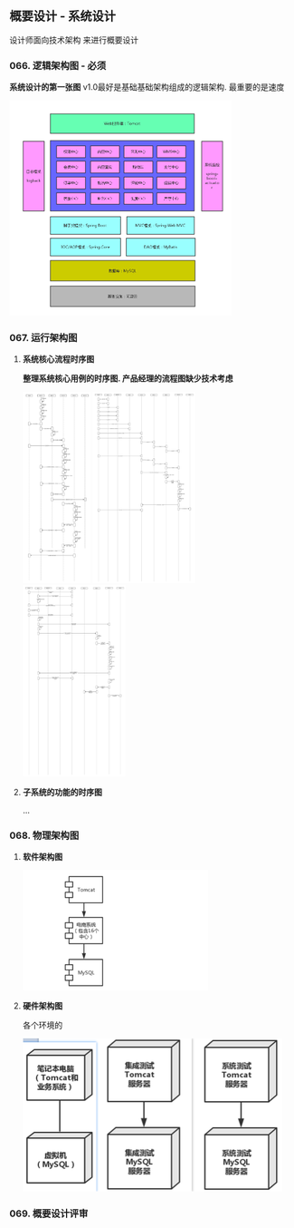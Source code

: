 ## 概要设计 - 系统设计

设计师面向技术架构 来进行概要设计



### 066. 逻辑架构图 - 必须

**系统设计的第一张图** v1.0最好是基础基础架构组成的逻辑架构. 最重要的是速度

<img src="6.%20%E6%A6%82%E8%A6%81%E8%AE%BE%E8%AE%A1%E6%96%87%E6%A1%A3.assets/01_%E9%80%BB%E8%BE%91%E6%9E%B6%E6%9E%84%E5%9B%BE.png" alt="01_逻辑架构图" style="zoom:50%;" />



### 067. 运行架构图

1. **系统核心流程时序图**

   **整理系统核心用例的时序图.  产品经理的流程图缺少技术考虑**

   <img src="6.%20%E6%A6%82%E8%A6%81%E8%AE%BE%E8%AE%A1%E6%96%87%E6%A1%A3.assets/02_%E9%87%87%E8%B4%AD%E6%B5%81%E7%A8%8B%E6%97%B6%E5%BA%8F%E5%9B%BE.png" alt="02_采购流程时序图" style="zoom:33%;" />

   <img src="6.%20%E6%A6%82%E8%A6%81%E8%AE%BE%E8%AE%A1%E6%96%87%E6%A1%A3.assets/03_%E8%B4%AD%E7%89%A9%E6%B5%81%E7%A8%8B%E6%97%B6%E5%BA%8F%E5%9B%BE.png" alt="03_购物流程时序图" style="zoom:33%;" />

   <img src="6.%20%E6%A6%82%E8%A6%81%E8%AE%BE%E8%AE%A1%E6%96%87%E6%A1%A3.assets/04_%E9%80%80%E8%B4%A7%E6%B5%81%E7%A8%8B%E6%97%B6%E5%BA%8F%E5%9B%BE.png" alt="04_退货流程时序图" style="zoom:33%;" />

2. **子系统的功能的时序图**

   ... 





### 068. 物理架构图

1. **软件架构图**

   <img src="6.%20%E6%A6%82%E8%A6%81%E8%AE%BE%E8%AE%A1%E6%96%87%E6%A1%A3.assets/image-20201128184136843.png" alt="image-20201128184136843" style="zoom: 33%;" />

2. **硬件架构图**

   各个环境的

   <img src="6.%20%E6%A6%82%E8%A6%81%E8%AE%BE%E8%AE%A1%E6%96%87%E6%A1%A3.assets/image-20201128184312246.png" alt="image-20201128184312246" style="zoom:50%;" />









### 069. 概要设计评审





















